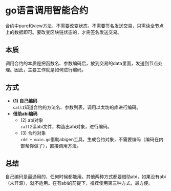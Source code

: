 # go语言调用智能合约
合约中pure和view方法，不需要改变状态，不需要签名发送交易，只需读全节点上的数据即可。要改变区块链状态的，才需签名发送交易。

## 本质
调用合约的本质是把函数名、参数编码后，放到交易的data里面，发送到节点处理。因此，主要工作就是如何进行编码。

## 方式
* **(1) 自己编码**  
  `call1`知道合约的方法名、参数列表，调用以太坊的库进行编码。
* **借助abi编码**
  * (2) abi对象  
    `call2`读abi文件，构造出abi对象，进行编码。
  * (3) 合约对象  
    `cdd + main.go`借助abigen工具，生成合约对象，不需要编码（编码在内部帮你做了），直接调用方法。

## 总结
自己编码是最通用的，任何时候都能用。其他两种方式都要借助abi，如果没有abi（未开源），就不适用。在有abi的前提下，推荐使用第三种方式，最方便。
